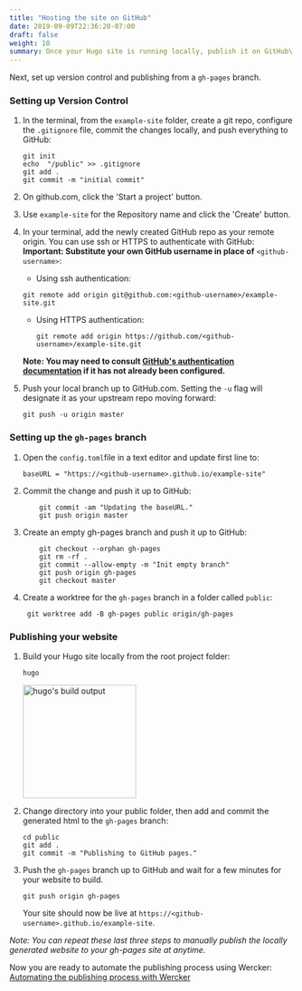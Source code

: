 ```yaml
---
title: "Hosting the site on GitHub"
date: 2019-09-09T22:36:20-07:00
draft: false
weight: 10
summary: Once your Hugo site is running locally, publish it on GitHub\.com.
---
```


Next, set up version control and publishing from a `gh-pages` branch.

### Setting up Version Control
1.  In the terminal, from the `example-site` folder, create a git repo, configure the `.gitignore` file, commit the changes locally, and push everything to GitHub:
    ````
    git init
    echo  "/public" >> .gitignore
    git add .
    git commit -m "initial commit"
    ````
2. On github.com, click the  'Start a project' button.
3. Use `example-site` for the Repository name and click the 'Create' button.
4. In your terminal, add the newly created GitHub repo as your remote origin. You can use ssh or HTTPS to authenticate with GitHub:  
    **Important: Substitute your own GitHub username in place of** `<github-username>`:
     * Using ssh authentication:
     ````
   git remote add origin git@github.com:<github-username>/example-site.git
     ````

     * Using HTTPS authentication:
        ````
       git remote add origin https://github.com/<github-username>/example-site.git
         ````

    **Note: You may need to consult [GitHub's authentication documentation](https://help.github.com/en/articles/set-up-git#next-steps-authenticating-with-github-from-git) if it has not already been configured.**

5. Push your local branch up to GitHub.com. Setting the `-u` flag will designate it as your upstream repo moving forward:
    ````
    git push -u origin master
    ````

### Setting up the `gh-pages` branch

1. Open the `config.toml`file in a text editor and update first line to: 
    ````
    baseURL = "https://<github-username>.github.io/example-site"
   ````
2. Commit the change and push it up to GitHub:
     ````
         git commit -am "Updating the baseURL."
         git push origin master
     ````
3. Create an empty gh-pages branch and push it up to GitHub:
    ````
        git checkout --orphan gh-pages
        git rm -rf . 
        git commit --allow-empty -m "Init empty branch"
        git push origin gh-pages
        git checkout master
   ````
4. Create a worktree for the `gh-pages` branch in a folder called `public`:
    ````
     git worktree add -B gh-pages public origin/gh-pages
    ````

### Publishing your website

1. Build your Hugo site locally from the root project folder:
    ````
    hugo
    ````
     <img src="https://i.imgur.com/SewthUF.png"  alt="hugo's build output" width="200">

2. Change directory into your public folder, then add and commit the generated html to the `gh-pages` branch:
    ````
    cd public
    git add .
    git commit -m "Publishing to GitHub pages."
     ````

3. Push the `gh-pages` branch up to GitHub and wait for a few minutes for your website to build.
    ````
    git push origin gh-pages
    ````
    Your site should now be live at `https://<github-username>.github.io/example-site`.

*Note: You can repeat these last three steps to manually publish the locally generated website to your gh-pages site at anytime.*

Now you are ready to automate the publishing process using Wercker: [Automating the publishing process with Wercker](../automate-with-wercker/)